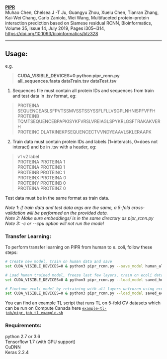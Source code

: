 **[PIPR](https://github.com/muhaochen/seq_ppi)**  
Muhao Chen, Chelsea J -T Ju, Guangyu Zhou, Xuelu Chen, Tianran Zhang, Kai-Wei Chang, Carlo Zaniolo, Wei Wang, Multifaceted protein–protein interaction prediction based on Siamese residual RCNN, Bioinformatics, Volume 35, Issue 14, July 2019, Pages i305–i314, https://doi.org/10.1093/bioinformatics/btz328  
___
## Usage:  

e.g.  
> **CUDA_VISIBLE_DEVICES=0 python pipr_rcnn.py all_sequences.fasta dataTrain.tsv dataTest.tsv**  

1. Sequences file must contain all protein IDs and sequences from train and test data in .tsv format, 
eg:  
> PROTEINA  SEQUENCEASLSFPVTSSMVSSTSSYSSFLFLLVSGPLNHNISPFVFFH  
> PROTEINB	TQMTSEQUENCEBPAPKISYKFVRSLVREIAGLSPYKRLGSFTRAKAKVERH  
> PROTEINC	DLATKINEKPSEQUENCECTVVNDYEAAVLSKLERAAPK  

2. Train data must contain protein IDs and labels (1=interacts, 0=does not interact) and be in .tsv with a header, 
eg:  
> v1	v2	label  
> PROTEINA	PROTEINA	1  
> PROTEINA	PROTEINB	1  
> PROTEINB	PROTEINC	1  
> PROTEINX	PROTEINA	0  
> PROTEINY	PROTEINB	0  
> PROTEINA	PROTEINZ	0  

Test data must be in the same format as train data.  

<i>Note 1: if train data and test data args are the same, a 5-fold cross-validation will be performed on the provided data.</i>  
<i>Note 2: Make sure embeddings/ is in the same directory as pipr_rcnn.py</i>  
<i>Note 3: -c or --cpu option will not run the model</i>  

### Transfer Learning:

To perform transfer learning on PIPR from human to e. coli, follow these steps:

```bash
# Create new model, train on human data and save
set CUDA_VISIBLE_DEVICES=0 & python3 pipr_rcnn.py --save_model human_all_sequences.fasta human_train_data.tsv human_test_data.tsv

# Load human trained model, freeze last few layers, train on ecoli data, unfreeze and save
set CUDA_VISIBLE_DEVICES=0 & python3 pipr_rcnn.py --load_model saved_human.model --trainable_layers 5 --transfer_learning --save_model ecoli_all_sequences.fasta ecoli_train_data.tsv ecoli_test_data.tsv

# Finetune ecoli model by retraining with all layers unfrozen using ecoli data and low learning rate, then save
set CUDA_VISIBLE_DEVICES=0 & python3 pipr_rcnn.py --load_model saved_ecoli.model --learning_rate 1e-5 --transfer_learning --save_model ecoli_all_sequences.fasta ecoli_train_data.tsv ecoli_test_data.tsv
```

You can find an example TL script that runs TL on 5-fold CV datasets which can be run on Compute Canada here [`example-tl-job/pipr_job_tl_example.sh`](example-tl-job/pipr_job_tl_example.sh)

### Requirements:
python 2.7 or 3.6  
Tensorflow 1.7 (with GPU support)  
CuDNN  
Keras 2.2.4  
